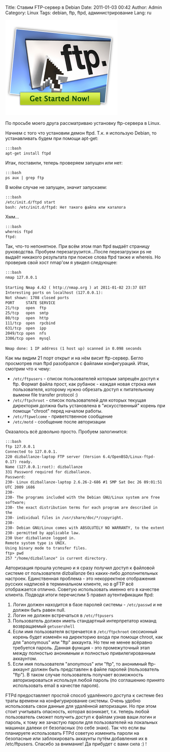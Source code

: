 Title: Ставим FTP-сервер в Debian
Date: 2011-01-03 00:42
Author: Admin
Category: Linux
Tags: debian, ftp, ftpd, администрирование
Lang: ru

![image][]

По просьбе моего друга рассматриваю установку ftp-сервера в Linux.

Начнем с того что установим демон ftpd. Т.к. я использую Debian, то
устанавливать будем при помощи apt-get:
    
    :::bash
    apt-get install ftpd

Итак, поставили, теперь проверяем запущен или нет:

    :::bash
    ps aux | grep ftp

В моём случае не запущен, значит запускаем:

    :::bash
    /etc/init.d/ftpd start
    bash: /etc/init.d/ftpd: Нет такого файла или каталога

Хмм...

    :::bash
    whereis ftpd
    ftpd:

Так, что-то непонятное. При всём этом man ftpd выдаёт страницу
руководства. Пробуем перезагрузится...После перезагрузки ps не выдаёт
никакого результата при поиске слова ftpd также и whereis. Но проверив
свой хост nmap'ом я увидел следующее:

    :::bash
    nmap 127.0.0.1
     
    Starting Nmap 4.62 ( http://nmap.org ) at 2011-01-02 23:37 EET
    Interesting ports on localhost (127.0.0.1):
    Not shown: 1708 closed ports
    PORT     STATE SERVICE
    21/tcp   open  ftp
    25/tcp   open  smtp
    80/tcp   open  http
    111/tcp  open  rpcbind
    631/tcp  open  ipp
    2049/tcp open  nfs
    3306/tcp open  mysql
     
    Nmap done: 1 IP address (1 host up) scanned in 0.098 seconds

Как мы видим 21 порт открыт и на нём висит ftp-сервер. Бегло просмотрев
man ftpd разобрался с файлами конфигураций. Итак, смотрим что к чему:

-   `/etc/ftpusers` - список пользователей которым запрещён доступ к ftp.
    Формат файла прост, как рубанок - каждая новая строка имя
    пользователя, которому нужно обрезать доступ к питательному вымени
    file transfer protocol :)
-   `/etc/ftpchroot` - список пользователей для которых текущая директория
    должна быть установлена в "искусственный" корень при помощи "chroot"
    перед началом работы.
-   `/etc/ftpwelcome` - приветственное сообщение
-   `/etc/motd` - сообщение после авторизации

Оказалось всё довольно просто. Пробуем залогинится:

    :::bash
    ftp 127.0.0.1
    Connected to 127.0.0.1.
    220 dizballanze-laptop FTP server (Version 6.4/OpenBSD/Linux-ftpd-0.17) ready.
    Name (127.0.0.1:root): dizballanze
    331 Password required for dizballanze.
    Password:
    230- Linux dizballanze-laptop 2.6.26-2-686 #1 SMP Sat Dec 26 09:01:51 UTC 2009 i686
    230- 
    230- The programs included with the Debian GNU/Linux system are free software;
    230- the exact distribution terms for each program are described in the
    230- individual files in /usr/share/doc/*/copyright.
    230- 
    230- Debian GNU/Linux comes with ABSOLUTELY NO WARRANTY, to the extent
    230- permitted by applicable law.
    230 User dizballanze logged in.
    Remote system type is UNIX.
    Using binary mode to transfer files.
    ftp> pwd
    257 "/home/dizballanze" is current directory.

Авторизация прошла успешно и я сразу получил доступ к файловой системе
от пользователя dizballanze без каких-либо дополнительных настроек.
Единственная проблема - это некорректное отображения русских надписей в
терминальном клиенте, но в gFTP всё отображается отлично. Советую
использовать именно его в качестве клиента. Подводя итоги перечислим 5
правил аутентификации ftpd:

1.  Логин должен находится в базе паролей системы - `/etc/passwd` и не
    должен быть равен null.
2.  Логин не должен встречаться в `/etc/ftpusers`
3.  Пользователь должен иметь стандартный интерпретатор команд
    возвращаемый `getusershell`
4.  Если имя пользователя встречается в `/etc/ftpchroot` сессионный корень
    будет изменён на директорию входа при помощи chroot, как для
    "anonymous" или "ftp" аккаунта. Но тем не менее всёравно требуется
    пароль. Данная функция - это промежуточный этап между полностью
    анонимным и полностью привилегированным аккаунтом.
5.  Если имя пользователя "anonymous" или "ftp", то анонимный
    ftp-аккаунт должен быть представлен в файле паролей (пользователь
    "ftp"). В таком случае пользователь получает возможность
    авторизироваться используя любой пароль (по соглашению принято
    использовать email в качестве пароля).

FTPd предоставляет простой способ удалённого доступа к системе без траты
времени на конфигурирование системы. Очень удобно использовать свои
данные для удалённой авторизации. Но при этом стоит учитывать опасность,
которая возникает, т.к. теперь любой пользователь сможет получить доступ
к файлам узнав ваши логин и пароль, к тому же зачастую пароли для
пользователей на локальных машинах далеки от безопасных (по себе знаю).
Так что если вы планируете использовать FTPd советую изменить пароли на
безопасные или заблокировать аккаунты путём добавления их в
/etc/ftpusers. Спасибо за внимание! Да прибудет с вами сила :) !

  [image]: /media/2011/01/ftp_client.png
    "ftp_client"
